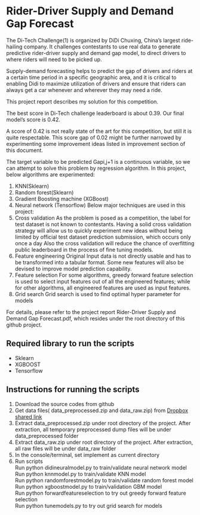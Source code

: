 # Rider-Driver Supply and Demand Gap Forecast
The Di-Tech Challenge(1) is organized by DiDi Chuxing, China’s largest ride-hailing company. It challenges contestants to use real data to generate predictive rider-driver supply and demand gap model, to direct drivers to where riders will need to be picked up.

Supply-demand forecasting helps to predict the gap of drivers and riders at a certain time period in a specific geographic area, and it is critical to enabling Didi to maximize utilization of drivers and ensure that riders can always get a car whenever and wherever they may need a ride.

This project report describes my solution for this competition.

The best score in Di-Tech challenge leaderboard is about 0.39. Our final model’s score is 0.42. 

A score of 0.42 is not really state of the art for this competition, but still it is quite respectable. This score gap of 0.02 might be further narrowed by experimenting some improvement ideas listed in improvement section of this document.

The target variable to be predicted Gapi,j+1 is a continuous variable, so we can attempt to solve this problem by regression algorithm. In this project, below algorithms are experimented:
1.	KNN(Sklearn)
2.	Random forest(Sklearn)
3.	Gradient Boosting machine (XGBoost)
4.	Neural network (Tensorflow)
Below major techniques are used in this project:
1.	Cross validation
As the problem is posed as a competition, the label for test dataset is not known to contestants.  Having a solid cross validation strategy will allow us to quickly experiment new ideas without being limited by official test dataset prediction submission, which occurs only once a day
Also the cross validation will reduce the chance of overfitting public leaderboard in the process of fine tuning models.
2.	Feature engineering
Original Input data is not directly usable and has to be transformed into a tabular format. Some new features will also be devised to improve model prediction capability.
3.	Feature selection
For some algorithms, greedy forward feature selection is used to select input features out of all the engineered features; while for other algorithms, all engineered features are used as input features.
4.	Grid search
Grid search is used to find optimal hyper parameter for models

For details, please refer to the project report Rider-Driver Supply and Demand Gap Forecast.pdf, which resides under the root directory of this github project.



Required library to run the scripts
--------------
* Sklearn
* XGBOOST
* Tensorflow

Instructions for running the scripts
--------------
1.  Download the source codes from github
2.	Get data files( data_preprocessed.zip and data_raw.zip) from [Dropbox shared link](https://www.dropbox.com/sh/33cfeiidegucins/AACdvKFkiyCcbqByBTl3wG8wa?dl=0)
3.  Extract data_preprocessed.zip under root directory of the project. After extraction, all temporary preprocessed dump files will be under data_preprocessed folder
4.  Extract data_raw.zip under root directory of the project. After extraction, all raw files will be under data_raw folder
5.	In the console/terminal, set implement as current directory
5. 	Run scripts  
	Run python didineuralmodel.py  to train/validate neural network model   
	Run python knnmodel.py  to train/validate KNN model  
	Run python randomforestmodel.py  to train/validate random forest model  
	Run python xgboostmodel.py  to train/validation GBM model  
	Run python forwardfeatureselection  to try out greedy forward feature selection  
	Run python tunemodels.py to try out grid search for models  

